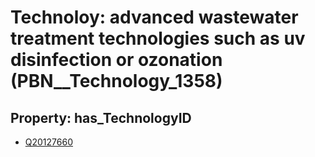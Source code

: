 # Technoloy: __advanced wastewater treatment technologies such as uv disinfection or ozonation__ (PBN__Technology_1358)

## Property: has_TechnologyID

* [Q20127660](Q20127660)

